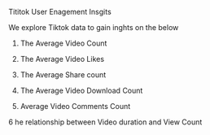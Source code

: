 Tititok User Enagement Insgits

We explore Tiktok data to gain inghts on the below

1. The Average Video Count

2. The Average Video Likes

3. The Average Share count

4. The Average Video Download Count

5. Average Video Comments Count

6  he relationship between Video duration and View Count